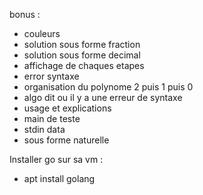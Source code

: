 bonus :

 - couleurs
 - solution sous forme fraction
 - solution sous forme decimal
 - affichage de chaques etapes
 - error syntaxe
 - organisation du polynome 2 puis 1 puis 0
 - algo dit ou il y a une erreur de syntaxe
 - usage et explications
 - main de teste
 - stdin data
 - sous forme naturelle

Installer go sur sa vm :

 - apt install golang
